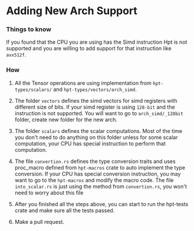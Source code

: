# Adding New Arch Support

### Things to know
If you found that the CPU you are using has the Simd instruction Hpt is not supported and you are willing to add support for that instruction like `avx512f`.

### How
1. All the Tensor operations are using implementation from `hpt-types/scalars/` and `hpt-types/vectors/arch_simd`.

2. The folder `vectors` defines the simd vectors for simd registers with different size of bits. If your simd register is using `128-bit` and the instruction is not supported. You will want to go to `arch_simd/_128bit` folder, create new folder for the new arch.

3. The folder `scalars` defines the scalar computations. Most of the time you don't need to do anything on this folder unless for some scalar computation, your CPU has special instruction to perform that computation.

4. The file `convertion.rs` defines the type conversion traits and uses proc_macro defined from `hpt-macros` crate to auto implement the type conversion. If your CPU has special conversion instruction, you may want to go to the `hpt-macros` and modify the macro code. The file `into_scalar.rs` is just using the method from `convertion.rs`, you won't need to worry about this file

5. After you finished all the steps above, you can start to run the hpt-tests crate and make sure all the tests passed.

6. Make a pull request.